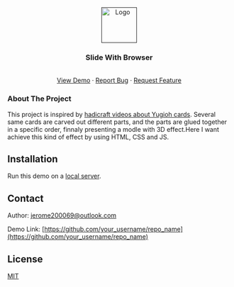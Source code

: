 <a name="readme-top"></a>
<br />

<div align="center">
  <a href="">
    <img src="https://icons.iconarchive.com/icons/icons8/windows-8/128/Very-Basic-Frame-icon.png" alt="Logo" width="80" height="80">
  </a>

  <h3 align="center">Slide With Browser</h3>

  <p align="center">
    <br />
    <a href="https://github.com/othneildrew/Best-README-Template">View Demo</a>
    ·
    <a href="https://github.com/othneildrew/Best-README-Template/issues">Report Bug</a>
    ·
    <a href="https://github.com/othneildrew/Best-README-Template/issues">Request Feature</a>
  </p>
</div>

### About The Project

This project is inspired by [hadicraft videos about Yugioh cards](https://www.bilibili.com/video/BV1RW41167n8/?share_source=copy_web&vd_source=140f65e67f08ae8d9864ad5c35758947). Several same cards are carved out different parts, and the parts are glued together in a specific order, finnaly presenting a modle with 3D effect.Here I want achieve this kind of effect by using HTML, CSS and JS.

## Installation

Run this demo on a [local server](https://developer.mozilla.org/en-US/docs/Learn/Common_questions/Tools_and_setup/set_up_a_local_testing_server).

## Contact

Author: [jerome200069@outlook.com](mailto:jerome200069@outlook.com)

Demo Link: [https://github.com/your_username/repo_name](https://github.com/your_username/repo_name)

## License

[MIT](LICENSE)
